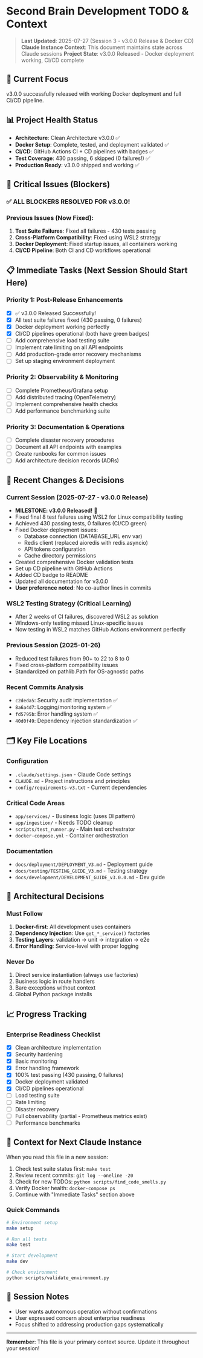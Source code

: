 # Second Brain Development TODO & Context

> **Last Updated**: 2025-07-27 (Session 3 - v3.0.0 Release & Docker CD)
> **Claude Instance Context**: This document maintains state across Claude sessions
> **Project State**: v3.0.0 Released - Docker deployment working, CI/CD complete

## 🎯 Current Focus
v3.0.0 successfully released with working Docker deployment and full CI/CD pipeline.

## 📊 Project Health Status
- **Architecture**: Clean Architecture v3.0.0 ✅
- **Docker Setup**: Complete, tested, and deployment validated ✅
- **CI/CD**: GitHub Actions CI + CD pipelines with badges ✅
- **Test Coverage**: 430 passing, 6 skipped (0 failures!) ✅ 
- **Production Ready**: v3.0.0 shipped and working ✅

## 🚨 Critical Issues (Blockers)

### ✅ ALL BLOCKERS RESOLVED FOR v3.0.0!

### Previous Issues (Now Fixed):
1. **Test Suite Failures**: Fixed all failures - 430 tests passing
2. **Cross-Platform Compatibility**: Fixed using WSL2 strategy
3. **Docker Deployment**: Fixed startup issues, all containers working
4. **CI/CD Pipeline**: Both CI and CD workflows operational

## 📋 Immediate Tasks (Next Session Should Start Here)

### Priority 1: Post-Release Enhancements
- [x] ✅ v3.0.0 Released Successfully!
- [x] All test suite failures fixed (430 passing, 0 failures)
- [x] Docker deployment working perfectly
- [x] CI/CD pipelines operational (both have green badges)
- [ ] Add comprehensive load testing suite
- [ ] Implement rate limiting on all API endpoints
- [ ] Add production-grade error recovery mechanisms
- [ ] Set up staging environment deployment

### Priority 2: Observability & Monitoring
- [ ] Complete Prometheus/Grafana setup
- [ ] Add distributed tracing (OpenTelemetry)
- [ ] Implement comprehensive health checks
- [ ] Add performance benchmarking suite

### Priority 3: Documentation & Operations
- [ ] Complete disaster recovery procedures
- [ ] Document all API endpoints with examples
- [ ] Create runbooks for common issues
- [ ] Add architecture decision records (ADRs)

## 🔄 Recent Changes & Decisions

### Current Session (2025-07-27 - v3.0.0 Release)
- **MILESTONE: v3.0.0 Released!** 🎉
- Fixed final 8 test failures using WSL2 for Linux compatibility testing
- Achieved 430 passing tests, 0 failures (CI/CD green)
- Fixed Docker deployment issues:
  - Database connection (DATABASE_URL env var)
  - Redis client (replaced aioredis with redis.asyncio)
  - API tokens configuration
  - Cache directory permissions
- Created comprehensive Docker validation tests
- Set up CD pipeline with GitHub Actions
- Added CD badge to README
- Updated all documentation for v3.0.0
- **User preference noted**: No co-author lines in commits

### WSL2 Testing Strategy (Critical Learning)
- After 2 weeks of CI failures, discovered WSL2 as solution
- Windows-only testing missed Linux-specific issues
- Now testing in WSL2 matches GitHub Actions environment perfectly

### Previous Session (2025-01-26)
- Reduced test failures from 90+ to 22 to 8 to 0
- Fixed cross-platform compatibility issues
- Standardized on pathlib.Path for OS-agnostic paths

### Recent Commits Analysis
- `c2deda5`: Security audit implementation ✅
- `8a6a4d7`: Logging/monitoring system ✅
- `fd5795b`: Error handling system ✅
- `40d0f49`: Dependency injection standardization ✅

## 🗂️ Key File Locations

### Configuration
- `.claude/settings.json` - Claude Code settings
- `CLAUDE.md` - Project instructions and principles
- `config/requirements-v3.txt` - Current dependencies

### Critical Code Areas
- `app/services/` - Business logic (uses DI pattern)
- `app/ingestion/` - Needs TODO cleanup
- `scripts/test_runner.py` - Main test orchestrator
- `docker-compose.yml` - Container orchestration

### Documentation
- `docs/deployment/DEPLOYMENT_V3.md` - Deployment guide
- `docs/testing/TESTING_GUIDE_V3.md` - Testing strategy
- `docs/development/DEVELOPMENT_GUIDE_v3.0.0.md` - Dev guide

## 🎨 Architectural Decisions

### Must Follow
1. **Docker-first**: All development uses containers
2. **Dependency Injection**: Use `get_*_service()` factories
3. **Testing Layers**: validation → unit → integration → e2e
4. **Error Handling**: Service-level with proper logging

### Never Do
1. Direct service instantiation (always use factories)
2. Business logic in route handlers
3. Bare exceptions without context
4. Global Python package installs

## 📈 Progress Tracking

### Enterprise Readiness Checklist
- [x] Clean architecture implementation
- [x] Security hardening
- [x] Basic monitoring
- [x] Error handling framework
- [x] 100% test passing (430 passing, 0 failures)
- [x] Docker deployment validated
- [x] CI/CD pipelines operational
- [ ] Load testing suite
- [ ] Rate limiting
- [ ] Disaster recovery
- [ ] Full observability (partial - Prometheus metrics exist)
- [ ] Performance benchmarks

## 🔮 Context for Next Claude Instance

When you read this file in a new session:
1. Check test suite status first: `make test`
2. Review recent commits: `git log --oneline -20`
3. Check for new TODOs: `python scripts/find_code_smells.py`
4. Verify Docker health: `docker-compose ps`
5. Continue with "Immediate Tasks" section above

### Quick Commands
```bash
# Environment setup
make setup

# Run all tests
make test

# Start development
make dev

# Check environment
python scripts/validate_environment.py
```

## 📝 Session Notes
<!-- Add session-specific notes here before closing -->
- User wants autonomous operation without confirmations
- User expressed concern about enterprise readiness
- Focus shifted to addressing production gaps systematically

---
**Remember**: This file is your primary context source. Update it throughout your session!